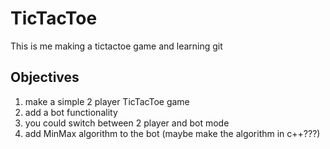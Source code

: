 # TicTacToe

This is me making a tictactoe game and learning git

## Objectives
1. make a simple 2 player TicTacToe game
2. add a bot functionality
3. you could switch between 2 player and bot mode
4. add MinMax algorithm to the bot (maybe make the algorithm in c++???)